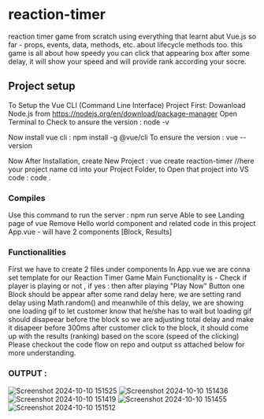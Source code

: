 # reaction-timer
reaction timer game from scratch using everything that learnt abut Vue.js so far - props, events, data, methods, etc. about lifecycle methods too.
this game is all about how speedy you can click that appearing box after some delay, it will show your speed and will provide rank according your socre.

## Project setup
To Setup the Vue CLI (Command Line Interface) Project 
First: Dowanload Node.js from https://nodejs.org/en/download/package-manager
Open Terminal to Check to ansure the version : node -v

Now install vue cli : npm install -g @vue/cli
To ensure the version : vue --version

Now After Installation, create New Project : vue create reaction-timer //here your project name
cd into your Project Folder, to Open that project into VS code : code .

### Compiles

Use this command to run the server : npm run serve
Able to see Landing page of vue
Remove Hello world component and related code
in this project 
App.vue - will have 2 components [Block, Results]

### Functionalities
First we have to create 2 files under components
In App.vue we are conna set template for our Reaction Timer Game
Main Functionality is -  Check if player is playing or not ,
                         if yes : then after playing "Play Now" Button one Block should be appear after some rand delay
                         here, we are setting rand delay using Math.random() and meanwhile of this delay, we are showing one loading gif to let customer know that he/she has to wait 
                         but loading gif should disapeear before the block so we are adjusting total delay and make it disapeer before 300ms
                         after customer click to the block, it should come up with the results (ranking) based on the score (speed of the clicking) 
                         Please checkout the code flow on repo and output ss attached below for more understanding.

### OUTPUT : 

![Screenshot 2024-10-10 151525](https://github.com/user-attachments/assets/804e951f-5ecd-41da-aff4-cf9f26cd665f)
![Screenshot 2024-10-10 151436](https://github.com/user-attachments/assets/ac49e831-7f21-47b8-99e4-5064320b5337)
![Screenshot 2024-10-10 151419](https://github.com/user-attachments/assets/abc053b4-02bf-49dc-b1de-c571cf348fde)
![Screenshot 2024-10-10 151455](https://github.com/user-attachments/assets/6392d716-29b8-47d9-91e9-c93731bd8a3e)
![Screenshot 2024-10-10 151512](https://github.com/user-attachments/assets/d615eecd-c325-4dbd-8528-c21712f78cc4)
